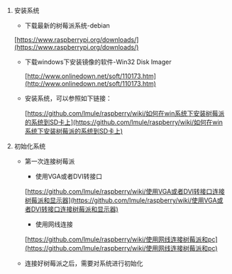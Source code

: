 1. 安装系统

	* 下载最新的树莓派系统-debian
	 
	[https://www.raspberrypi.org/downloads/](https://www.raspberrypi.org/downloads/)
	* 下载windows下安装镜像的软件-Win32 Disk Imager
	
        [http://www.onlinedown.net/soft/110173.htm](http://www.onlinedown.net/soft/110173.htm)
	* 安装系统，可以参照如下链接：
	
        [https://github.com/lmule/raspberry/wiki/如何在win系统下安装树莓派的系统到SD卡上](https://github.com/lmule/raspberry/wiki/如何在win系统下安装树莓派的系统到SD卡上)
2. 初始化系统

    * 第一次连接树莓派
        - 使用VGA或者DVI转接口
        
        [https://github.com/lmule/raspberry/wiki/使用VGA或者DVI转接口连接树莓派和显示器](https://github.com/lmule/raspberry/wiki/使用VGA或者DVI转接口连接树莓派和显示器)
        - 使用网线连接
        
        [https://github.com/lmule/raspberry/wiki/使用网线连接树莓派和pc](https://github.com/lmule/raspberry/wiki/使用网线连接树莓派和pc)
    * 连接好树莓派之后，需要对系统进行初始化

